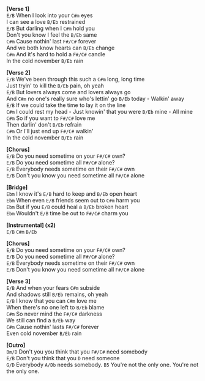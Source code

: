 **[Verse 1]**  
`E/B` When I look into your `C#m` eyes  
I can see a love `B/Eb` restrained  
`E/B` But darling when I `C#m` hold you  
Don't you know I feel the `B/Eb` same  
`C#m` Cause nothin' last `F#/C#` forever  
And we both know hearts can `B/Eb` change  
`C#m` And it's hard to hold a `F#/C#` candle  
In the cold november `B/Eb` rain  

**[Verse 2]**  
`E/B` We've been through this such a `C#m` long, long time  
Just tryin' to kill the `B/Eb` pain, oh yeah  
`E/B` But lovers always come and lovers always go  
And `C#m` no one's really sure who's lettin' go `B/Eb` today - Walkin' away  
`E/B` If we could take the time to lay it on the line  
`C#m` I could rest my head - Just knowin' that you were `B/Eb` mine - All mine  
`C#m` So if you want to `F#/C#` love me  
Then darlin' don't `B/Eb` refrain  
`C#m` Or I'll just end up `F#/C#` walkin'  
In the cold november `B/Eb` rain  

**[Chorus]**  
`E/B` Do you need sometime on your `F#/C#` own?  
`E/B` Do you need sometime all `F#/C#` alone?  
`E/B` Everybody needs sometime on their `F#/C#` own  
`E/B` Don't you know you need sometime all `F#/C#` alone   

**[Bridge]**  
`Ebm` I know it's `E/B` hard to keep and `B/Eb` open heart  
`Ebm` When even `E/B` friends seem out to `C#m` harm you  
`Ebm` But if you `E/B` could heal a `B/Eb` broken heart  
`Ebm` Wouldn't `E/B` time be out to `F#/C#` charm you  

**[Instrumental] (x2)**  
`E/B` `C#m` `B/Eb`  

**[Chorus]**  
`E/B` Do you need sometime on your `F#/C#` own?  
`E/B` Do you need sometime all `F#/C#` alone?  
`E/B` Everybody needs sometime on their `F#/C#` own  
`E/B` Don't you know you need sometime all `F#/C#` alone  

**[Verse 3]**  
`E/B` And when your fears `C#m` subside  
And shadows still `B/Eb` remains, oh yeah  
`E/B` I know that you can `C#m` love me  
When there's no one left to `B/Eb` blame  
`C#m` So never mind the `F#/C#` darkness  
We still can find a `B/Eb` way  
`C#m` Cause nothin' lasts `F#/C#` forever  
Even cold november `B/Eb` rain

**[Outro]**  
`Bm/D` Don't you you think that you `F#/C#` need somebody  
`E/B` Don't you think that you `D` need someone  
`G/D` Everybody `A/Db` needs somebody. `B5` You're not the only one.  You're not the only one.
